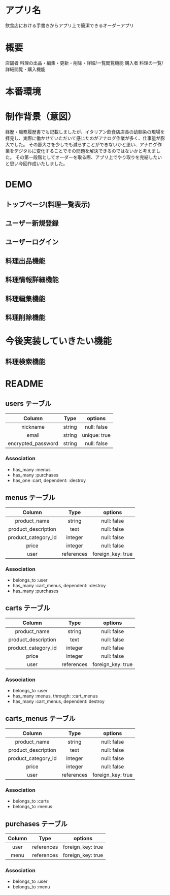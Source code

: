 # アプリ名
飲食店における手書きからアプリ上で簡潔できるオーダーアプリ


# 概要
店舗者  料理の出品・編集・更新・削除・詳細/一覧閲覧機能
購入者  料理の一覧/詳細閲覧・購入機能


# 本番環境


# 制作背景（意図）
経歴・職務履歴書でも記載しましたが、イタリアン飲食店店長の幼馴染の現場を拝見し、実際に働かせていただいて感じたのがアナログ作業が多く、仕事量が膨大でした。
その膨大さを少しでも減らすことができないかと思い、アナログ作業をデジタルに変化することでその問題を解決できるのではないかと考えました。
その第一段階としてオーダーを取る際、アプリ上でやり取りを完結したいと思い今回作成いたしました。


# DEMO

## トップページ(料理一覧表示)

## ユーザー新規登録

## ユーザーログイン

## 料理出品機能

## 料理情報詳細機能

## 料理編集機能

## 料理削除機能


# 今後実装していきたい機能

## 料理検索機能

## 


# README

## users テーブル

|       Column       |  Type  | options                   |
|:------------------:|:------:|:-------------------------:| 
| nickname           | string | null: false               |
| email              | string |              unique: true |
| encrypted_password | string | null: false               |

### Association

- has_many :menus
- has_many :purchases
- has_one :cart, dependent: :destroy


## menus テーブル

|        Column          |    Type    | options                       |
|:----------------------:|:----------:|:-----------------------------:|
| product_name           | string     | null: false                   |
| product_description    | text       | null: false                   |
| product_category_id    | integer    | null: false                   |
| price                  | integer    | null: false                   |
| user                   | references | foreign_key: true             |

### Association

- belongs_to :user
- has_many :cart_menus, dependent: :destroy
- has_many :purchases


## carts テーブル

|        Column          |    Type    | options                       |
|:----------------------:|:----------:|:-----------------------------:|
| product_name           | string     | null: false                   |
| product_description    | text       | null: false                   |
| product_category_id    | integer    | null: false                   |
| price                  | integer    | null: false                   |
| user                   | references | foreign_key: true             |

### Association

- belongs_to :user
- has_many :menus, through: :cart_menus
- has_many :cart_menus, dependent: destroy


## carts_menus テーブル

|        Column          |    Type    | options                       |
|:----------------------:|:----------:|:-----------------------------:|
| product_name           | string     | null: false                   |
| product_description    | text       | null: false                   |
| product_category_id    | integer    | null: false                   |
| price                  | integer    | null: false                   |
| user                   | references | foreign_key: true             |

### Association

- belongs_to :carts
- belongs_to :menus


## purchases テーブル

|        Column       |    Type    | options            |
|:-------------------:|:----------:|:------------------:|
| user                | references | foreign_key: true  |
| menu                | references | foreign_key: true  |

### Association

- belongs_to :user
- belongs_to :menu


